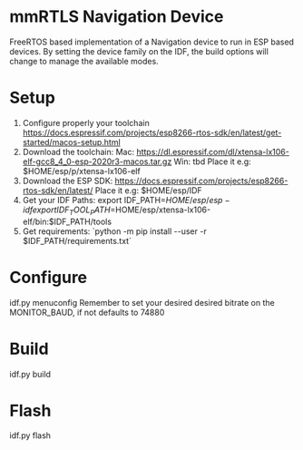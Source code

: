 # mmRTLS Navigation Device

FreeRTOS based implementation of a Navigation device to run in ESP based devices.
By setting the device family on the IDF, the build options will change to manage the available modes.

# Setup
1. Configure properly your toolchain
    https://docs.espressif.com/projects/esp8266-rtos-sdk/en/latest/get-started/macos-setup.html    
2. Download the toolchain:
    Mac: https://dl.espressif.com/dl/xtensa-lx106-elf-gcc8_4_0-esp-2020r3-macos.tar.gz
    Win: tbd
    Place it e.g: $HOME/esp/p/xtensa-lx106-elf
3. Download the ESP SDK:
    https://docs.espressif.com/projects/esp8266-rtos-sdk/en/latest/
    Place it e.g: $HOME/esp/IDF
4. Get your IDF Paths:
    export IDF_PATH=$HOME/esp/esp-idf
    export IDF_TOOL_PATH=$HOME/esp/xtensa-lx106-elf/bin:$IDF_PATH/tools
5. Get requirements:
    ´python -m pip install --user -r $IDF_PATH/requirements.txt´

# Configure
idf.py menuconfig 
Remember to set your desired desired bitrate on the MONITOR_BAUD, if not defaults to 74880

# Build
idf.py build

# Flash
idf.py flash